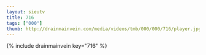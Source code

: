 ```yaml
--- 
layout: sieutv
title: 716
tags: ["000"]
thumb: http://drainmainvein.com/media/videos/tmb/000/000/716/player.jpg
---
```

{% include drainmainvein key="716" %} 
